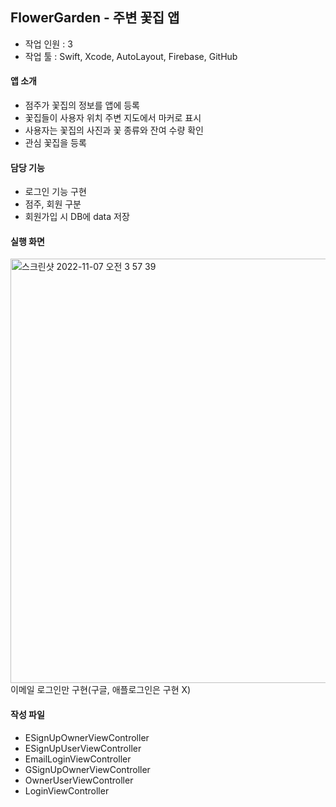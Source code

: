 ## FlowerGarden - 주변 꽃집 앱
* 작업 인원 : 3
* 작업 툴 : Swift, Xcode, AutoLayout, Firebase, GitHub
#### 앱 소개
* 점주가 꽃집의 정보를 앱에 등록
* 꽃집들이 사용자 위치 주변 지도에서 마커로 표시
* 사용자는 꽃집의 사진과 꽃 종류와 잔여 수량 확인
* 관심 꽃집을 등록
#### 담당 기능
* 로그인 기능 구현
* 점주, 회원 구분
* 회원가입 시 DB에 data 저장
#### 실행 화면
<img width="679" alt="스크린샷 2022-11-07 오전 3 57 39" src="https://user-images.githubusercontent.com/79740101/200189738-c692a728-15c0-40f5-97ea-ef23cb06cd02.png">
이메일 로그인만 구현(구글, 애플로그인은 구현 X)

#### 작성 파일
* ESignUpOwnerViewController
* ESignUpUserViewController
* EmailLoginViewController
* GSignUpOwnerViewController
* OwnerUserViewController
* LoginViewController
